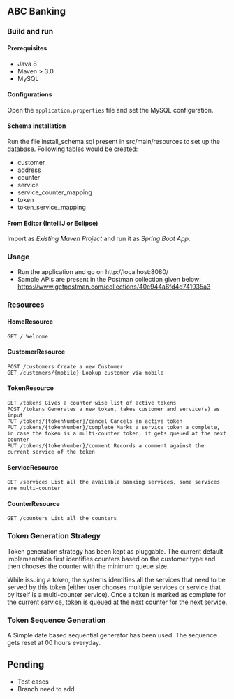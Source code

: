 ## ABC​ ​Banking

### Build and run

#### Prerequisites

- Java 8
- Maven > 3.0
- MySQL

#### Configurations

Open the `application.properties` file and set the MySQL configuration.

#### Schema installation

Run the file install_schema.sql present in src/main/resources to set up the database. Following tables would be created:

- customer
- address
- counter
- service
- service_counter_mapping
- token
- token_service_mapping

#### From Editor (IntelliJ or Eclipse)

Import as *Existing Maven Project* and run it as *Spring Boot App*.


### Usage

- Run the application and go on http://localhost:8080/
- Sample APIs are present in the Postman collection given below:
https://www.getpostman.com/collections/40e944a6fd4d741935a3

### Resources

#### HomeResource
    GET / Welcome 

#### CustomerResource
    POST /customers Create a new Customer
    GET /customers/{mobile} Lookup customer via mobile

#### TokenResource
    GET /tokens Gives a counter wise list of active tokens
    POST /tokens Generates a new token, takes customer and service(s) as input
    PUT /tokens/{tokenNumber}/cancel Cancels an active token
    PUT /tokens/{tokenNumber}/complete Marks a service token a complete, in case the token is a multi-counter token, it gets queued at the next counter
    PUT /tokens/{tokenNumber}/comment Records a comment against the current service of the token
            
#### ServiceResource
    GET /services List all the available banking services, some services are multi-counter
     
#### CounterResource
    GET /counters List all the counters

### Token Generation Strategy

Token generation strategy has been kept as pluggable. The current default implementation
first identifies counters based on the customer type and then chooses the counter with the 
minimum queue size.


While issuing a token, the systems identifies all the services that need to be served by this token 
(either user chooses multiple services or service that by itself is a multi-counter service). Once a token
 is marked as complete for the current service, token is queued at the next counter for the next service.
 
### Token Sequence Generation

A Simple date based sequential generator has been used. The sequence gets reset at 00 hours everyday.


## Pending

- Test cases
- Branch need to add



